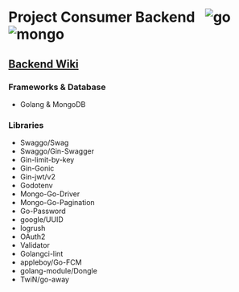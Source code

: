 # Project Consumer Backend &nbsp; ![go](https://user-images.githubusercontent.com/25686023/160291006-7312bd67-8b9b-4c20-ae97-564aac206193.png) &nbsp; ![mongo](https://user-images.githubusercontent.com/25686023/160291008-502ef074-53e7-46f9-93cc-f3c6cf4230d7.png)

## [Backend Wiki](https://github.com/MrNtlu/Project-Consumer/wiki/TS-Backend-Database)

### Frameworks & Database

- Golang & MongoDB

### Libraries

<ul>
    <li> Swaggo/Swag
    <li> Swaggo/Gin-Swagger
    <li> Gin-limit-by-key
    <li> Gin-Gonic
    <li> Gin-jwt/v2
    <li> Godotenv
    <li> Mongo-Go-Driver
    <li> Mongo-Go-Pagination
    <li> Go-Password
    <li> google/UUID
    <li> logrush
    <li> OAuth2
    <li> Validator
    <li> Golangci-lint
    <li> appleboy/Go-FCM
    <li> golang-module/Dongle
    <li> TwiN/go-away
</ul>
